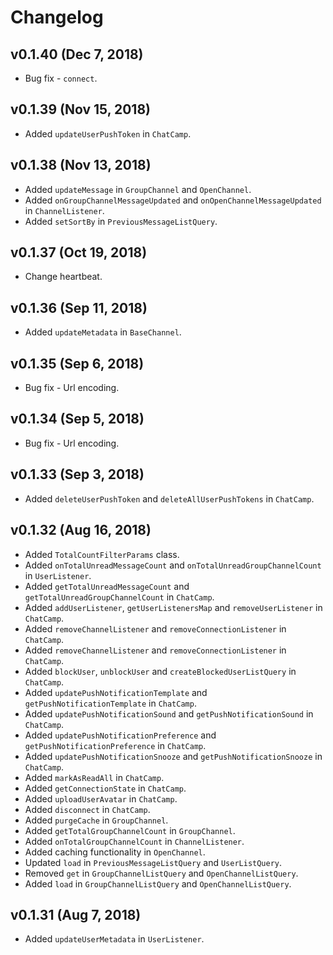 Changelog
=========

## v0.1.40 (Dec 7, 2018)
 * Bug fix - `connect`.

## v0.1.39 (Nov 15, 2018)
 * Added `updateUserPushToken` in `ChatCamp`.

## v0.1.38 (Nov 13, 2018)
 * Added `updateMessage` in `GroupChannel` and `OpenChannel`.
 * Added `onGroupChannelMessageUpdated` and `onOpenChannelMessageUpdated` in `ChannelListener`.
 * Added `setSortBy` in `PreviousMessageListQuery`.


## v0.1.37 (Oct 19, 2018)
 * Change heartbeat.

## v0.1.36 (Sep 11, 2018)
 * Added `updateMetadata` in `BaseChannel`.

## v0.1.35 (Sep 6, 2018)
 * Bug fix - Url encoding.

## v0.1.34 (Sep 5, 2018)
 * Bug fix - Url encoding.

## v0.1.33 (Sep 3, 2018)
 * Added `deleteUserPushToken` and `deleteAllUserPushTokens` in `ChatCamp`.

## v0.1.32 (Aug 16, 2018)
 * Added `TotalCountFilterParams` class.
 * Added `onTotalUnreadMessageCount` and `onTotalUnreadGroupChannelCount` in `UserListener`.
 * Added `getTotalUnreadMessageCount` and `getTotalUnreadGroupChannelCount` in `ChatCamp`.
 * Added `addUserListener`, `getUserListenersMap` and `removeUserListener` in `ChatCamp`.
 * Added `removeChannelListener` and `removeConnectionListener` in `ChatCamp`.
 * Added `removeChannelListener` and `removeConnectionListener` in `ChatCamp`.
 * Added `blockUser`, `unblockUser` and `createBlockedUserListQuery` in `ChatCamp`.    
 * Added `updatePushNotificationTemplate` and `getPushNotificationTemplate` in `ChatCamp`.
 * Added `updatePushNotificationSound` and `getPushNotificationSound` in `ChatCamp`.
 * Added `updatePushNotificationPreference` and `getPushNotificationPreference` in `ChatCamp`.
 * Added `updatePushNotificationSnooze` and `getPushNotificationSnooze` in `ChatCamp`.
 * Added `markAsReadAll` in `ChatCamp`.
 * Added `getConnectionState` in `ChatCamp`.
 * Added `uploadUserAvatar` in `ChatCamp`.
 * Added `disconnect` in `ChatCamp`.
 * Added `purgeCache` in `GroupChannel`.
 * Added `getTotalGroupChannelCount` in `GroupChannel`.
 * Added `onTotalGroupChannelCount` in `ChannelListener`.
 * Added caching functionality in `OpenChannel`.
 * Updated `load` in `PreviousMessageListQuery` and `UserListQuery`.
 * Removed `get` in `GroupChannelListQuery` and `OpenChannelListQuery`.
 * Added `load` in `GroupChannelListQuery` and `OpenChannelListQuery`.

## v0.1.31 (Aug 7, 2018)
 * Added `updateUserMetadata` in `UserListener`.
 

